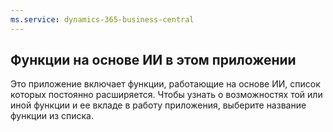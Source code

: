 ```yaml
---
ms.service: dynamics-365-business-central
---
```

## Функции на основе ИИ в этом приложении

Это приложение включает функции, работающие на основе ИИ, список которых постоянно расширяется. Чтобы узнать о возможностях той или иной функции и ее вкладе в работу приложения, выберите название функции из списка.